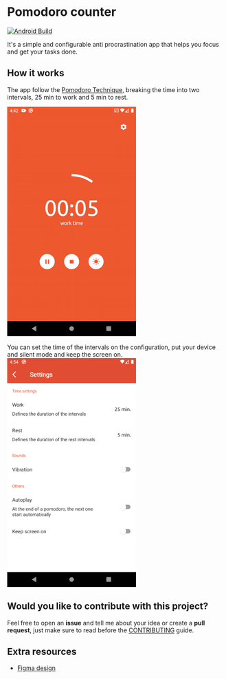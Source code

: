 # Pomodoro counter 
[![Android Build](https://github.com/emenjivar/pomodoro-scheduler/actions/workflows/android_build.yml/badge.svg)](https://github.com/emenjivar/pomodoro-scheduler/actions/workflows/android_build.yml)

It's a simple and configurable anti procrastination app that helps you focus and get your tasks done.

## How it works
The app follow the [Pomodoro Technique](https://en.wikipedia.org/wiki/Pomodoro_Technique), breaking the time into two intervals, 25 min to work and 5 min to rest.

![preview](.github/images/preview.gif)

You can set the time of the intervals on the configuration, put your device and silent mode and keep the screen on.
![settings](.github/images/settings.png)

## Would you like to contribute with this project?
Feel free to open an **issue** and tell me about your idea or create a **pull request**, just make sure to read before the [CONTRIBUTING](CONTRIBUTING.md) guide.

## Extra resources
- [Figma design](https://www.figma.com/file/Y6oJ51KCgG7vcZNQN8ZDu0/Pomodoro)

